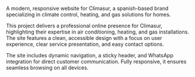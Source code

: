 A modern, responsive website for Climasur, a spanish-based brand specializing in climate control, heating, and gas solutions for homes.

This project delivers a professional online presence for Climasur, highlighting their expertise in air conditioning, heating, and gas installations. The site features a clean, accessible design with a focus on user experience, clear service presentation, and easy contact options.

The site includes dynamic navigation, a sticky header, and WhatsApp integration for direct customer communication. Fully responsive, it ensures seamless browsing on all devices.
